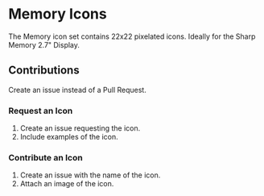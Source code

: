 # Memory Icons

The Memory icon set contains 22x22 pixelated icons. Ideally for the Sharp Memory 2.7" Display.

## Contributions

Create an issue instead of a Pull Request.

### Request an Icon

1. Create an issue requesting the icon.
1. Include examples of the icon.

### Contribute an Icon

1. Create an issue with the name of the icon.
1. Attach an image of the icon.